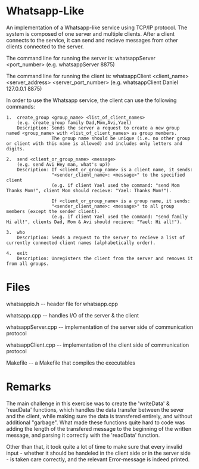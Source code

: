 # Whatsapp-Like
An implementation of a Whatsapp-like service using TCP/IP protocol.
The system is composed of one server and multiple clients.
After a client connects to the service, it can send and recieve messages from other clients connected to the server.

The command line for running the server is:     whatsappServer <port_number>
                                                (e.g.  whatsappServer 8875)

The command line for running the client is:     whatsappClient <client_name> <server_address> <server_port_number> 
                                                (e.g.  whatsappClient Daniel 127.0.0.1 8875)
                                                
In order to use the Whatsapp service, the client can use the following commands:

    1.  create_group <group_name> <list_of_client_names>
        (e.g. create_group family Dad,Mom,Avi,Yael)
        Description: Sends the server a request to create a new group named <group_name> with <list_of_client_names> as group members.
                     The group name should be unique (i.e. no other group or client with this name is allowed) and includes only letters and digits.
                     
    2.  send <client_or_group_name> <message>
        (e.g. send Avi Hey man, what's up?)
        Description: If <client_or_group_name> is a client name, it sends:
                     "<sender_client_name>: <message>" to the specified client
                     (e.g. if client Yael used the command: "send Mom Thanks Mom!", client Mom should recieve: "Yael: Thanks Mom!").
                     
                     If <client_or_group_name> is a group name, it sends:
                     "<sender_client_name>: <message>" to all group members (except the sender client).
                     (e.g. if client Yael used the command: "send family Hi all!", clients Dad, Mom & Avi should recieve: "Yael: Hi all!").

    3.  who
        Description: Sends a request to the server to recieve a list of currently connected client names (alphabetically order).

    4.  exit
        Description: Unregisters the client from the server and removes it from all groups.


# Files
whatsappio.h -- header file for whatsapp.cpp

whatsapp.cpp -- handles I/O of the server & the client

whatsappServer.cpp -- implementation of the server side of communication protocol

whatsappClient.cpp -- implementation of the client side of communication protocol

Makefile -- a Makefile that compiles the executables

# Remarks
The main challenge in this exercise was to create the 'writeData' & 'readData' functions,
which handles the data transfer between the sever and the client, while making sure the
data is transfered entirely, and without additional "garbage".
What made these functions quite hard to code was adding the length of the transfered message
to the beginning of the written message, and parsing it correctly with the 'readData' function.

Other than that, it took quite a lot of time to make sure that every invalid input - whether it
should be handeled in the client side or in the server side - is taken care correctly, and the
relevant Error-message is indeed printed.
